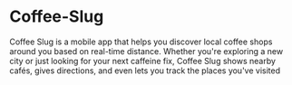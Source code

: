 # Coffee-Slug
Coffee Slug is a mobile app that helps you discover local coffee shops around you based on real-time distance. Whether you're exploring a new city or just looking for your next caffeine fix, Coffee Slug shows nearby cafés, gives directions, and even lets you track the places you've visited  
